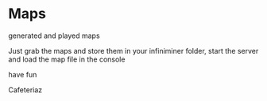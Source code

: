 Maps
====

generated and played maps

Just grab the maps and store them in your infiniminer folder, start the server and load the map file in the console

have fun

Cafeteriaz
